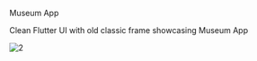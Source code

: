 Museum App

Clean Flutter UI with old classic frame showcasing Museum App


![2](https://github.com/user-attachments/assets/d9c946a7-82de-40fc-946b-a97ede8ddcf2)
